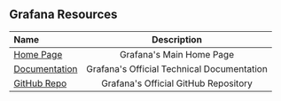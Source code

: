 ## Grafana Resources
Name | Description
:------|:------:
[Home Page](https://grafana.com/) | Grafana's Main Home Page
[Documentation](https://grafana.com/docs/) | Grafana's Official Technical Documentation
[GitHub Repo](https://github.com/grafana) | Grafana's Official GitHub Repository
